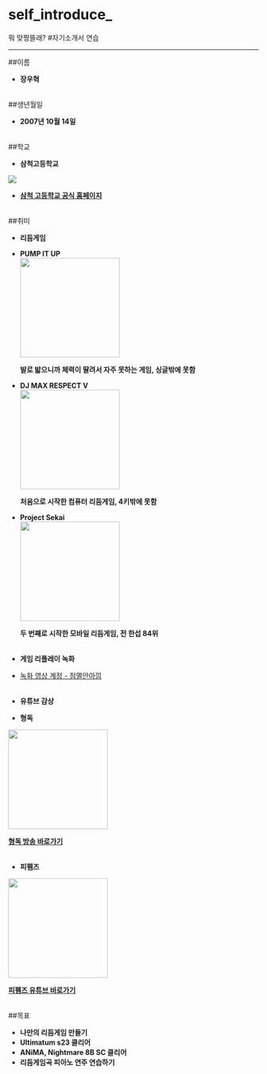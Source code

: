 # self_introduce_
뭐 맞짱뜰래?
#자기소개서 연습
<hr>

##이름


*   **장우혁**
<br><br>


##생년월일

* **2007년 10월 14일**
<br><br>

##학교
* **삼척고등학교**

<img src="https://i.namu.wiki/i/_Jkpl9gClK1xQ0f8Rj70Tooh0C6yxHyhQQFy851tbvdhCiwPYJFC4suc4qRqlRZm_KGrlgDBy_hxAmkxy22JXw.webp"></img>

* **[삼척 고등학교 공식 홈페이지](https://samchok.gwe.hs.kr/main.do)**
<br><br>

##취미
* **리듬게임**
 - **PUMP IT UP**<br><img src="https://i.namu.wiki/i/srz5w6hi1uyOdl7Iz5hReAaSl3Vg9OtIhmWj3OLKUOM8HIGIOO5lxuNbpSOFe0geEQ0OHfSoHUiZis-5yH06jQ.webp" width="200">

   **발로 밟으니까 체력이 딸려서 자주 못하는 게임, 싱글밖에 못함**
 
 - **DJ MAX RESPECT V**<br><img src="https://store-images.s-microsoft.com/image/apps.43739.14576235444726870.3e2b0155-ca8d-4075-bc12-04165b7144c1.0463db0d-2611-4b62-9622-423dfb90e56b?q=90&w=480&h=270" width="200">

   **처음으로 시작한 컴퓨터 리듬게임, 4키밖에 못함**

 - **Project Sekai**<br><img src="https://static.wikia.nocookie.net/projectsekai/images/b/bf/Main-image.jpg/revision/latest?cb=20201011130100" width="200">
   
   **두 번째로 시작한 모바일 리듬게임, 전 한섭 84위**
<br><br>
* **게임 리플레이 녹화**
 - [녹화 영상 계정 - 점멸안아낌](https://www.youtube.com/@_NSF_1312)
 <br><br>

* **유튜브 감상**
 - **형독**<br>
 <img src ="https://i.namu.wiki/i/uc-CzlW0N7-sVbb0D_GccvLYmRcyn2uM3bpZsJC6BAREHff_BbqXC_vJ4kxt_zy7zPk7ixS-E_N0XhwfkieYfQ.webp" width="200">

   **[형독 방송 바로가기](https://www.youtube.com/@%ED%98%95%EB%8F%85)**
<br><br>

 - **피펨즈**<br>
 <img src="https://i.playboard.app/p/5234776c2bb28c7b207c6e22d0696a0d/default.jpg" width="200">

   **[피펨즈 유튜브 바로가기](https://www.youtube.com/@FEFEMZ)**
<br><br>

##목표

*   **나만의 리듬게임 만들기**
*   **Ultimatum s23 클리어**
* **ANiMA, Nightmare 8B SC 클리어**
* **리듬게임곡 피아노 연주 연습하기**
